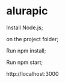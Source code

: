 # alurapic


Install Node.js;

on the project folder;

Run npm install;

Run npm start;


http://localhost:3000

